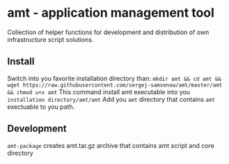 # amt - application management tool
Collection of helper functions for development and distribution of own
infrastructure script solutions.

## Install 
Switch into you favorite installation directory than:
`mkdir amt && cd amt && wget https://raw.githubusercontent.com/sergej-samsonow/amt/master/amt && chmod u+x amt`
This command install amt executable into you `installation directory/amt/amt`
Add you `amt` directory that contains `amt` exectuable to you path.

## Development
`amt-package` creates amt.tar.gz archive that contains amt script and core directory
